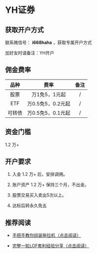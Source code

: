 # YH证券

## 获取开户方式

联系微信号： **i668haha** ，获取专属开户方式

加好友时请备注：YH开户

## 佣金费率

品种 | 费率 | 备注
:---: | :---: | :---:
股票 | 万1免5，1元起 | /
ETF | 万0.5免5，0.2元起 | /
可转债 | 万0.5免5，0.1元起 | /

## 资金门槛

1.2 万+

## 开户要求

1. 入金 1.2 万+ 后，安排调佣。

2. 账户资产 1.2 万+ 保持三个月，不出金。

3. 股票交易买入卖出5次以上。

4. 达标后转永久免五

## 推荐阅读

* [手把手教你组装拖拉机（点击阅读）](https://mp.weixin.qq.com/s/PpzJnJ3t9CWVEoYbEKutYQ)

* [完整一轮LOF套利经验分享（点击阅读）](https://mp.weixin.qq.com/mp/appmsgalbum?action=getalbum&__biz=MzAwMzY2OTMzNw==&scene=24&album_id=3383908056614436867&count=3&uin=&key=&devicetype=iMac+MacBookPro13%2C2+OSX+OSX+11.3.1+build(20E241)&version=13080812&lang=zh_CN&nettype=WIFI&ascene=0&fontScale=100)